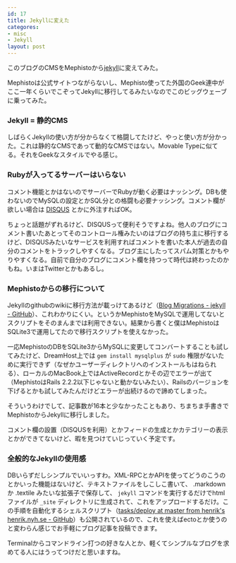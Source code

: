 ```yaml
---
id: 17
title: Jekyllに変えた
categores:
- misc
- Jekyll
layout: post
---
```


このブログのCMSをMephistoから[jekyll](http://github.com/mojombo/jekyll "mojombo's jekyll at master - GitHub")に変えてみた。

Mephistoは公式サイトつながらないし、Mephisto使ってた外国のGeek連中がここ一年くらいでこぞってJekyllに移行してるみたいなのでこのビッグウェーブに乗ってみた。

### Jekyll = 静的CMS

しばらくJekyllの使い方が分からなくて格闘してたけど、やっと使い方が分かった。これは静的なCMSであって動的なCMSではない。Movable Typeに似てる。それをGeekなスタイルでやる感じ。

### Rubyが入ってるサーバーはいらない

コメント機能とかはないのでサーバーでRubyが動く必要はナッシング。DBも使わないのでMySQLの設定とかSQL分との格闘も必要ナッシング。コメント欄が欲しい場合は [DISQUS](http://disqus.com/overview/ "DISQUS \| Overview") とかに外注すればOK。

ちょっと話題がずれるけど、DISQUSって便利そうですよね。他人のブログにコメント書いたあとってそのコントロール権みたいのはブログの持ち主に移行するけど、DISQUSみたいなサービスを利用すればコメントを書いた本人が過去の自分のコメントをトラックしやすくなる。ブログ主にしたってスパム対策とかもやりやすくなる。自前で自分のブログにコメント欄を持つって時代は終わったのかもね。いまはTwitterとかもあるし。

### Mephistoからの移行について

Jekyllのgithubのwikiに移行方法が載っけてあるけど（[Blog Migrations - jekyll - GitHub](http://wiki.github.com/mojombo/jekyll/blog-migrations "Blog Migrations - jekyll - GitHub")）、これわかりにくい。というかMephistoをMySQLで運用してないとスクリプトをそのまんまでは利用できない。結果から書くと僕はMephistoはSQLite3で運用してたので移行スクリプトを使えなかった。

一応MephistoのDBをSQLite3からMySQLに変更してコンバートすることも試してみたけど、DreamHost上では `gem install mysqlplus` が `sudo` 権限がないために実行できず（なぜかユーザーディレクトリへのインストールもはねられる）、ローカルのMacBook上ではActiveRecordとかその辺でエラーが出て（MephistoはRails 2.2.2以下じゃないと動かないみたい）、Railsのバージョンを下げるとかも試してみたんだけどエラーが出続けるので諦めてしまった。

そういうわけでして、記事数が16本と少なかったこともあり、ちまちま手書きでMephistoからJekyllに移行しました。

コメント欄の設置（DISQUSを利用）とかフィードの生成とかカテゴリーの表示とかができてないけど、暇を見つけていじっていく予定です。

### 全般的なJekyllの使用感

DBいらずだしシンプルでいいっすわ。XML-RPCとかAPIを使ってどうのこうのとかいった機能はないけど、テキストファイルをしこしこ書いて、 .markdown か .textile みたいな拡張子で保存して、 `jekyll` コマンドを実行するだけでhtmlファイルが `_site` ディレクトリに生成されて、これをアップロードするだけ。この手順を自動化するシェルスクリプト（[tasks/deploy at master from henrik's henrik.nyh.se - GitHub](http://github.com/henrik/henrik.nyh.se/blob/master/tasks/deploy "tasks/deploy at master from henrik's henrik.nyh.se - GitHub")）も公開されているので、これを使えばectoとか使うのと変わらん感じでお手軽にブログ記事を投稿できます。

Terminalからコマンドライン打つの好きな人とか、軽くてシンプルなブログを求めてる人にはうってつけだと思いますね。

